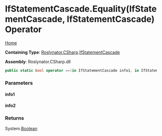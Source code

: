 # IfStatementCascade\.Equality\(IfStatementCascade, IfStatementCascade\) Operator

[Home](../../../../README.md)

**Containing Type**: [Roslynator.CSharp](../../README.md)\.[IfStatementCascade](../README.md)

**Assembly**: Roslynator\.CSharp\.dll

```csharp
public static bool operator ==(in IfStatementCascade info1, in IfStatementCascade info2)
```

### Parameters

#### info1

#### info2

### Returns

System\.[Boolean](https://docs.microsoft.com/en-us/dotnet/api/system.boolean)

